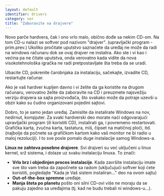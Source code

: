```yaml
---
layout: default
identifier: drivers
category: ser
title: "Zaboravite na drajvere"
---
```


Novo parče hardvera, čak i ono vrlo malo, obično dođe sa nekim CD-om. Na tom CD-u nalazi se softver pod nazivom "drajver". (upravljački program - prim.prev.) Ukoliko pročitate uputstvo saznaćete da uređaj ne može da radi na windows računaru dok se ovaj drajver ne instalira. Ako ste i vi kao i većina pa ne čitate uputstva, onda verovatno kada vidite da nova visokotehnološka igračka ne radi pretpostavljate šta treba da se uradi.

Ubacite CD, pokrenite čarobnjaka za instalaciju, sačekajte, izvadite CD, restartujte računar.

Ako je vaš hardver kupljen davno i vi želite da ga koristite na drugom računaru, verovatno želite da zaboravite na CD i preuzmete najsvežiju verziju drajvera sa sajta proizvođača, što svakako može da potraje uzevši u obzir kako su čudno organizovani pojedini sajtovi.

Dobro, to je samo jedan uređaj. Zamislite da instalirate Windows na nov, nedirnut, kompjuter. Za svaki hardverski deo morate naći odgovarajući upravljački program (ili koristiti CD), instalirati ga, i povremeno restartovati. Grafička karta, zvučna karta, tastatura, miš, čipset na matičnoj ploči, itd. (najbolje da počnete sa grafičkom kartom kako vaš monitor ne bi radio u maloj rezoluciji). I to sve posle pomalo duge instalacije samog Windows-a.

<b>Linux ne zahteva posebne drajvere</b>. Svi drajveri su već uključeni u linux kernel, srž sistema, i dolaze uz svaku instalaciju linuxa. To znači:

<ul>
<li><b>Vrlo brz i objedinjen proces instalacije</b>. Kada završite instalaciju imate sve što vam treba da započnete sa radom (uključujući softver koji ćete koristiti, pogledajte "Kada je Vaš sistem instaliran..." deo na ovom sajtu)</li>
<li><b>Out-of-the-box spremne</b> uređaje.</li>
<li><b>Manja šteta po planetu</b> pošto oni silni CD-ovi više ne moraju da se pakuju zajedno sa uređajima (tj. kad ne budu trebali ni windows-u...).</li>




